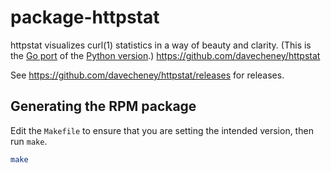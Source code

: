# package-httpstat

httpstat visualizes curl(1) statistics in a way of beauty and clarity. (This is the [Go port](https://github.com/davecheney/httpstat) of the [Python version](https://github.com/reorx/httpstat).) <https://github.com/davecheney/httpstat>

See <https://github.com/davecheney/httpstat/releases> for releases.

## Generating the RPM package

Edit the `Makefile` to ensure that you are setting the intended version, then run `make`.

```bash
make
```
